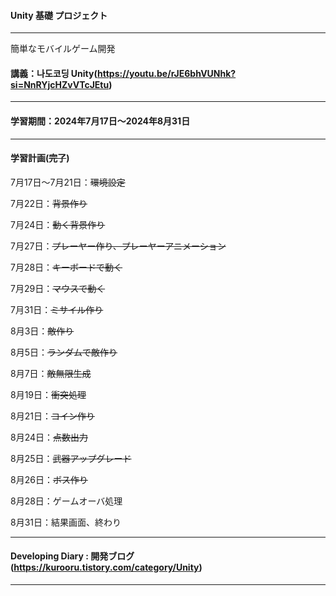 #### Unity 基礎 プロジェクト

---

簡単なモバイルゲーム開発

#### 講義：나도코딩 Unity(https://youtu.be/rJE6bhVUNhk?si=NnRYjcHZvVTcJEtu)

---

#### 学習期間：2024年7月17日〜2024年8月31日

---

#### 学習計画(~~完了~~)

7月17日〜7月21日：~~環境設定~~

7月22日：~~背景作り~~

7月24日：~~動く背景作り~~

7月27日：~~プレーヤー作り、プレーヤーアニメーション~~

7月28日：~~キーボードで動く~~

7月29日：~~マウスで動く~~

7月31日：~~ミサイル作り~~

8月3日：~~敵作り~~

8月5日：~~ランダムで敵作り~~

8月7日：~~敵無限生成~~

8月19日：~~衝突処理~~

8月21日：~~コイン作り~~

8月24日：~~点数出力~~

8月25日：~~武器アップグレード~~

8月26日：~~ボス作り~~

8月28日：ゲームオーバ処理

8月31日：結果画面、終わり

---

#### Developing Diary : 開発ブログ(https://kurooru.tistory.com/category/Unity)

---